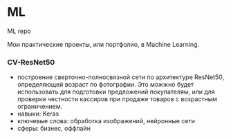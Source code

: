 # ML
ML repo

Мои практические проекты, или портфолио, в Machine Learning.

### CV-ResNet50
- построение сверточно-полносвязной сети по архитектуре ResNet50, определяющей возраст по фотографии. Это можжно будет использовать для подготовки предложений покупателям, или для проверки честности кассиров при продаже товаров с возрастным ограничением.
- навыки: Keras
- ключевые слова: обработка изображений, нейронные сети
- сферы: бизнес, оффлайн
